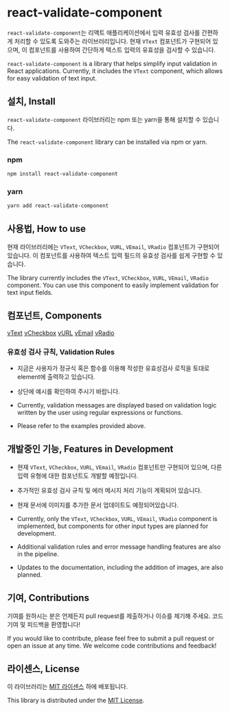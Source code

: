 # react-validate-component

`react-validate-component`는 리액트 애플리케이션에서 입력 유효성 검사를 간편하게 처리할 수 있도록 도와주는 라이브러리입니다. 현재 `VText` 컴포넌트가 구현되어 있으며, 이 컴포넌트를 사용하여 간단하게 텍스트 입력의 유효성을 검사할 수 있습니다.

`react-validate-component` is a library that helps simplify input validation in React applications. Currently, it includes the `VText` component, which allows for easy validation of text input.

## 설치, Install

`react-validate-component` 라이브러리는 npm 또는 yarn을 통해 설치할 수 있습니다.

The `react-validate-component` library can be installed via npm or yarn.

### npm

```bash
npm install react-validate-component
```

### yarn

```bash
yarn add react-validate-component
```

## 사용법, How to use

현재 라이브러리에는 `VText`, `VCheckbox`, `VURL`, `VEmail`, `VRadio` 컴포넌트가 구현되어 있습니다. 이 컴포넌트를 사용하여 텍스트 입력 필드의 유효성 검사를 쉽게 구현할 수 있습니다.

The library currently includes the `VText`, `VCheckbox`, `VURL`, `VEmail`, `VRadio` component. You can use this component to easily implement validation for text input fields.

## 컴포넌트, Components

[vText](./doc/vtext.md)
[vCheckbox](./doc/vcheckbox.md)
[vURL](./doc/vurl.md)
[vEmail](./doc/vemail.md)
[vRadio](./doc/vradio.md)

### 유효성 검사 규칙, Validation Rules

- 지금은 사용자가 정규식 혹은 함수를 이용해 작성한 유효성검사 로직을 토대로 element에 출력하고 있습니다.
- 상단에 예시를 확인하여 주시기 바랍니다.

- Currently, validation messages are displayed based on validation logic written by the user using regular expressions or functions.
- Please refer to the examples provided above.

## 개발중인 기능, Features in Development

- 현재 `VText`, `VCheckbox`, `VURL`, `VEmail`, `VRadio` 컴포넌트만 구현되어 있으며, 다른 입력 유형에 대한 컴포넌트도 개발할 예정입니다.
- 추가적인 유효성 검사 규칙 및 에러 메시지 처리 기능이 계획되어 있습니다.
- 현재 문서에 이미지를 추가한 문서 업데이트도 예정되어있습니다.

- Currently, only the `VText`, `VCheckbox`, `VURL`, `VEmail`, `VRadio` component is implemented, but components for other input types are planned for development.
- Additional validation rules and error message handling features are also in the pipeline.
- Updates to the documentation, including the addition of images, are also planned.

## 기여, Contributions

기여를 원하시는 분은 언제든지 pull request를 제출하거나 이슈를 제기해 주세요. 코드 기여 및 피드백을 환영합니다!

If you would like to contribute, please feel free to submit a pull request or open an issue at any time. We welcome code contributions and feedback!

## 라이센스, License

이 라이브러리는 [MIT 라이센스](LICENSE) 하에 배포됩니다.

This library is distributed under the [MIT License](LICENSE).
